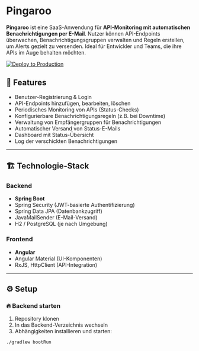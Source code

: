# Pingaroo

**Pingaroo** ist eine SaaS-Anwendung für **API-Monitoring mit automatischen Benachrichtigungen per E-Mail**. Nutzer können API-Endpoints überwachen, Benachrichtigungsgruppen verwalten und Regeln erstellen, um Alerts gezielt zu versenden. Ideal für Entwickler und Teams, die ihre APIs im Auge behalten möchten.

[![Deploy to Production](https://github.com/EinsNils/Pingaroo/actions/workflows/deploy.yml/badge.svg)](https://github.com/EinsNils/Pingaroo/actions/workflows/deploy.yml)

## 🚀 Features

- Benutzer-Registrierung & Login
- API-Endpoints hinzufügen, bearbeiten, löschen
- Periodisches Monitoring von APIs (Status-Checks)
- Konfigurierbare Benachrichtigungsregeln (z.B. bei Downtime)
- Verwaltung von Empfängergruppen für Benachrichtigungen
- Automatischer Versand von Status-E-Mails
- Dashboard mit Status-Übersicht
- Log der verschickten Benachrichtigungen

---

## 🏗️ Technologie-Stack

### Backend
- **Spring Boot**
- Spring Security (JWT-basierte Authentifizierung)
- Spring Data JPA (Datenbankzugriff)
- JavaMailSender (E-Mail-Versand)
- H2 / PostgreSQL (je nach Umgebung)

### Frontend
- **Angular**
- Angular Material (UI-Komponenten)
- RxJS, HttpClient (API-Integration)

---

## ⚙️ Setup

### 🔥 Backend starten

1. Repository klonen
2. In das Backend-Verzeichnis wechseln
3. Abhängigkeiten installieren und starten:

```bash
./gradlew bootRun
